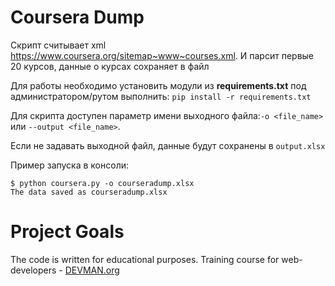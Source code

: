 # Coursera Dump

Скрипт считывает xml <https://www.coursera.org/sitemap~www~courses.xml>.
И парсит первые 20 курсов, данные о курсах сохраняет в файл

Для работы необходимо установить модули из **requirements.txt**
под администратором/рутом выполнить: `pip install -r requirements.txt` 

Для скрипта доступен параметр имени выходного файла:`-o <file_name>` или `--output <file_name>`.

Если не задавать выходной файл, данные будут сохранены в `output.xlsx`

Пример запуска в консоли:
```
$ python coursera.py -o courseradump.xlsx
The data saved as courseradump.xlsx

```

# Project Goals

The code is written for educational purposes. Training course for web-developers - [DEVMAN.org](https://devman.org)
